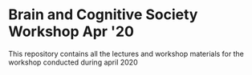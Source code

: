 # Brain and Cognitive Society Workshop Apr '20

This repository contains all the lectures and workshop materials for the workshop conducted during april 2020

